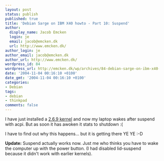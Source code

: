 ```yaml
---
layout: post
status: publish
published: true
title: 'Debian Sarge on IBM X40 howto - Part 10: Suspend'
author:
  display_name: Jacob Emcken
  login: je
  email: jacob@emcken.dk
  url: http://www.emcken.dk/
author_login: je
author_email: jacob@emcken.dk
author_url: http://www.emcken.dk/
wordpress_id: 84
wordpress_url: http://emcken.dk/wp/archives/84-debian-sarge-on-ibm-x40-howto-part-10-suspend.html
date: '2004-11-04 00:16:10 +0100'
date_gmt: '2004-11-04 00:16:10 +0100'
categories:
- Debian
tags:
- debian
- thinkpad
comments: false
---
```

I have just installed a <a href="http://kernel.org/">2.6.9 kernel</a> and now my laptop wakes after suspend with acpi. But as soon it has awoken it stats to shutdown :(

I have to find out why this happens... but it is getting there YE YE :-D

**Update:** Suspend actually works now. Just me who thinks you have to wake the computer up with the power button. (I had disabled lid-suspend because it didn't work with earlier kernels).

